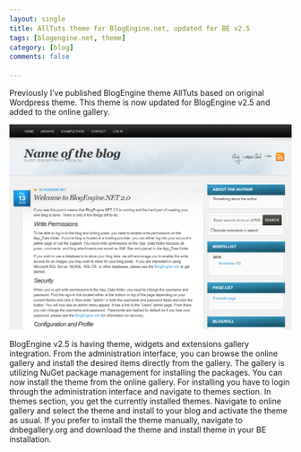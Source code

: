 ```yaml
---
layout: single
title: AllTuts theme for BlogEngine.net, updated for BE v2.5
tags: [blogengine.net, theme]
category: [blog]
comments: false

---
```



Previously I’ve published BlogEngine theme AllTuts based on original Wordpress theme. This theme is now updated for BlogEngine v2.5 and added to the online gallery.

![ALlTuts](/siteassets/images/AllTutsFrontPage.png "ALlTuts")

BlogEngine v2.5 is having theme, widgets and extensions gallery integration. From the administration interface, you can browse the online gallery and install the desired items directly from the gallery. The gallery is utilizing NuGet package management for installing the packages. You can now install the theme from the online gallery. For installing you have to login through the administration interface and navigate to themes section. In themes section, you get the currently installed themes. Navigate to online gallery and select the theme and install to your blog and activate the theme as usual. If you prefer to install the theme manually, navigate to dnbegallery.org and download the theme and install theme in your BE installation.
